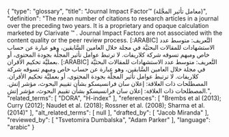 {
    "type": "glossary",
    "title": "Journal Impact Factor™ (معامل تأثير المجَّلة)",
    "definition": "The mean number of citations to research articles in a journal over the preceding two years. It is a proprietary and opaque calculation marketed by Clarivate ™ . Journal Impact Factors are not associated with the content quality or the peer review process. [:ARABIC] التَّعريف: متوسط عدد الاستشهادات للمقالات البحثيَّة في مجلة خلال العامين السَّابقين، وهو عبارة عن حساب خاص ومبهم تسوقه شركة كلاريفات. لا ترتبط عوامل تأثير المجلَّة بجودة المحتوى، أو بعمليَّة تحكيم الأقران. [:ARABIC] التَّعريف: متوسط عدد الاستشهادات للمقالات البحثيَّة في مجلة خلال العامين السَّابقين، وهو عبارة عن حساب خاص ومبهم تسوقه شركة كلاريفات. لا ترتبط عوامل تأثير المجلَّة بجودة المحتوى، أو بعمليَّة تحكيم الأقران. المصطلحات ذات العلاقة: إعلان سان فرانسيسكو بشأن تقييم البحوث، مؤشر إتش. المصطلحات ذات العلاقة: إعلان سان فرانسيسكو بشأن تقييم البحوث، مؤشر إتش.",
    "related_terms": [
        "DORA",
        "H-index"
    ],
    "references": [
        "Brembs et al (2013); Curry (2012); Naudet et al. (2018); Rossner et al. (2008); Sharma et al. (2014)"
    ],
    "alt_related_terms": [
        null
    ],
    "drafted_by": [
        "Jacob Miranda"
    ],
    "reviewed_by": [
        "Tsvetomira Dumbalska",
        "Adam Parker"
    ],
    "language": "arabic"
}